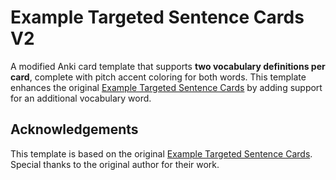 # Example Targeted Sentence Cards V2

A modified Anki card template that supports **two vocabulary definitions per card**, complete with pitch accent coloring for both words. This template enhances the original [Example Targeted Sentence Cards](https://ankiweb.net/shared/info/1557722832) by adding support for an additional vocabulary word.

## Acknowledgements

This template is based on the original [Example Targeted Sentence Cards](https://ankiweb.net/shared/info/1557722832). Special thanks to the original author for their work.
